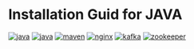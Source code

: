 # Installation Guid for JAVA
[![java](https://img.shields.io/badge/Oracle%20Java-1.8__202-red)]()
[![java](https://img.shields.io/badge/Open%20JDK-1.8__242-red)]()
[![maven](https://img.shields.io/badge/Apache%20Maven-3.6.3-blue)]()
[![nginx](https://img.shields.io/badge/Nginx-1.19.3-green)]()
[![kafka](https://img.shields.io/badge/Apache%20Kafka-3.6.3-pink)]()
[![zookeeper](https://img.shields.io/badge/Apache%20Zookeeper-3.6.3-blue)]()
